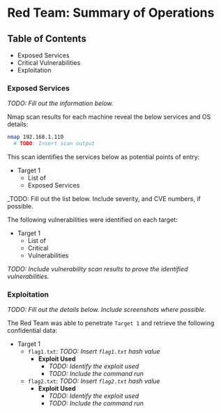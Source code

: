 # Red Team: Summary of Operations

## Table of Contents
- Exposed Services
- Critical Vulnerabilities
- Exploitation

### Exposed Services
_TODO: Fill out the information below._

Nmap scan results for each machine reveal the below services and OS details:

```bash
nmap 192.168.1.110
  # TODO: Insert scan output
```

This scan identifies the services below as potential points of entry:
- Target 1
  - List of
  - Exposed Services

_TODO: Fill out the list below. Include severity, and CVE numbers, if possible.

The following vulnerabilities were identified on each target:
- Target 1
  - List of
  - Critical
  - Vulnerabilities

_TODO: Include vulnerability scan results to prove the identified vulnerabilities._

### Exploitation
_TODO: Fill out the details below. Include screenshots where possible._

The Red Team was able to penetrate `Target 1` and retrieve the following confidential data:
- Target 1
  - `flag1.txt`: _TODO: Insert `flag1.txt` hash value_
    - **Exploit Used**
      - _TODO: Identify the exploit used_
      - _TODO: Include the command run_
  - `flag2.txt`: _TODO: Insert `flag2.txt` hash value_
    - **Exploit Used**
      - _TODO: Identify the exploit used_
      - _TODO: Include the command run_
